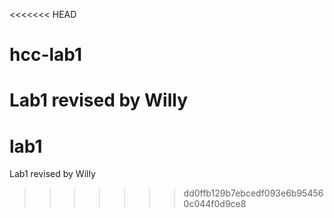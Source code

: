 <<<<<<< HEAD
# hcc-lab1
Lab1 revised by Willy
=======
# lab1
Lab1 revised by Willy
>>>>>>> dd0ffb129b7ebcedf093e6b954560c044f0d9ce8
